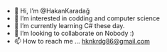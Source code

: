 - 👋 Hi, I’m @HakanKaradağ
- 👀 I’m interested in codding and computer science
- 🌱 I’m currently learning C# these day.
- 💞️ I’m looking to collaborate on Nobody :)
- 📫 How to reach me ... hknkrdg86@gmail.com

<!---
HakanMontenegro/HakanMontenegro is a ✨ special ✨ repository because its `README.md` (this file) appears on your GitHub profile.
You can click the Preview link to take a look at your changes.
--->
